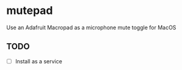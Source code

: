 # mutepad

Use an Adafruit Macropad as a microphone mute toggle for MacOS

## TODO

- [ ] Install as a service
